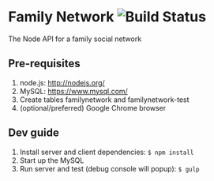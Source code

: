 # Family Network ![Build Status](https://travis-ci.org/ethanve/FamilyNetwork.svg?branch=master)

The Node API for a family social network 


## Pre-requisites

1. node.js: http://nodejs.org/
1. MySQL: https://www.mysql.com/
  1. Create tables familynetwork and familynetwork-test
2. (optional/preferred) Google Chrome browser

## Dev guide

1. Install server and client dependencies: `$ npm install`
1. Start up the MySQL 
1. Run server and test (debug console will popup): `$ gulp`
